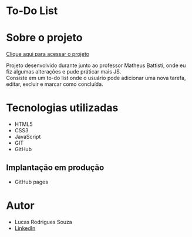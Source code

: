 # To-Do List

# Sobre o projeto

[Clique aqui para acessar o projeto](https://rodrigues14.github.io/to-do-list/)

Projeto desenvolvido durante junto ao professor Matheus Battisti, onde eu fiz algumas alterações e pude práticar mais JS.  
Consiste em um to-do list onde o usuário pode adicionar uma nova tarefa, editar, excluir e marcar como concluída.


# Tecnologias utilizadas

- HTML5
- CSS3
- JavaScript
- GIT
- GitHub

## Implantação em produção
- GitHub pages

# Autor

- Lucas Rodrigues Souza
- [LinkedIn](https://www.linkedin.com/in/lucas-rodrigues-perfil/)
